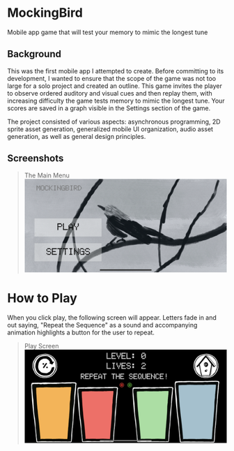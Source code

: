 # MockingBird
Mobile app game that will test your memory to mimic the longest tune

## Background
This was the first mobile app I attempted to create. Before committing to its development, I wanted to ensure that the scope of the game was not too large for a solo project and created an outline. This game invites the player to observe ordered auditory and visual cues and then replay them, with increasing difficulty the game tests memory to mimic the longest tune. Your scores are saved in a graph visible in the Settings section of the game.

The project consisted of various aspects: asynchronous programming, 2D sprite asset generation, generalized mobile UI organization, audio asset generation, as well as general design principles.


## Screenshots 
> The Main Menu
![The Main Menu](https://github.com/TognaBologna09/MockingBird/blob/main/MBMain.PNG)

# How to Play
When you click play, the following screen will appear. Letters fade in and out saying, "Repeat the Sequence" as a sound and accompanying animation highlights a button for the user to repeat.

> Play Screen
![](https://github.com/TognaBologna09/MockingBird/blob/main/MBPlay4.PNG)


